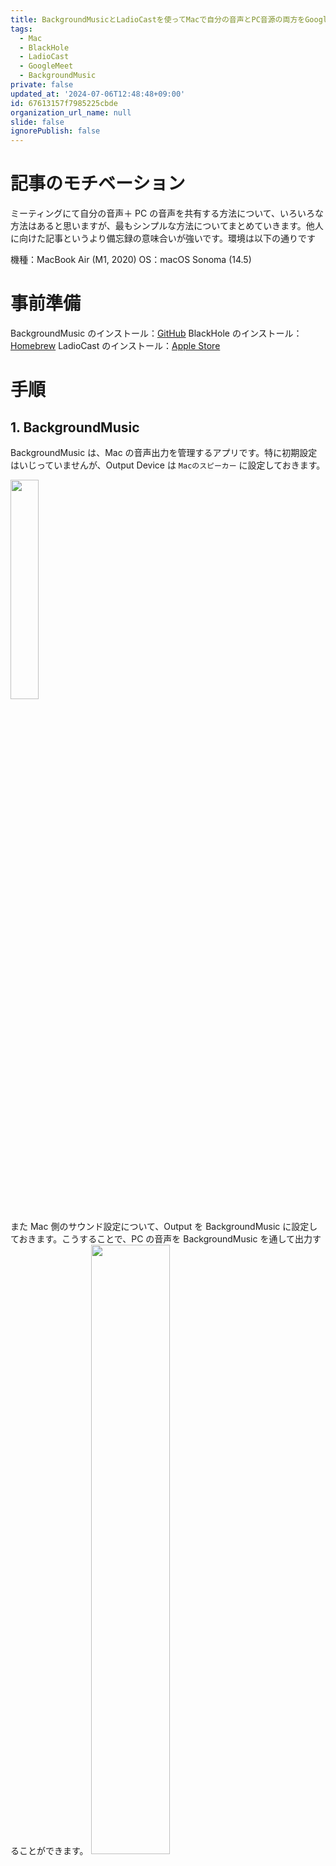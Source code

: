 ```yaml
---
title: BackgroundMusicとLadioCastを使ってMacで自分の音声とPC音源の両方をGoogle Meetにて共有する (随時更新予定)
tags:
  - Mac
  - BlackHole
  - LadioCast
  - GoogleMeet
  - BackgroundMusic
private: false
updated_at: '2024-07-06T12:48:48+09:00'
id: 67613157f7985225cbde
organization_url_name: null
slide: false
ignorePublish: false
---
```


# 記事のモチベーション

ミーティングにて自分の音声＋ PC の音声を共有する方法について、いろいろな方法はあると思いますが、最もシンプルな方法についてまとめていきます。他人に向けた記事というより備忘録の意味合いが強いです。環境は以下の通りです

機種：MacBook Air (M1, 2020)
OS：macOS Sonoma (14.5)

# 事前準備

BackgroundMusic のインストール：[GitHub](https://github.com/kyleneideck/BackgroundMusic)
BlackHole のインストール：[Homebrew](https://formulae.brew.sh/cask/blackhole-16ch)
LadioCast のインストール：[Apple Store](https://apps.apple.com/jp/app/ladiocast/id411213048?mt=12)

# 手順

## 1. BackgroundMusic

BackgroundMusic は、Mac の音声出力を管理するアプリです。特に初期設定はいじっていませんが、Output Device は `Macのスピーカー` に設定しておきます。

<img src="https://qiita-image-store.s3.ap-northeast-1.amazonaws.com/0/323251/31663c6c-355b-3fb8-2c4d-06d560c246bb.png" width="30%">

また Mac 側のサウンド設定について、Output を BackgroundMusic に設定しておきます。こうすることで、PC の音声を BackgroundMusic を通して出力することができます。
<img src="https://qiita-image-store.s3.ap-northeast-1.amazonaws.com/0/323251/d3c1eac2-003c-8a39-e7a0-9958eb92cba4.png" width="50%">

Windows と異なり Mac の場合 PC の音声を共有することは結構難易度が高いです、、、。しかし、BackgroundMusic を使えば、Spotfy や YouTube などの音声をまとめて扱うことができるので非常に便利です。OBS を使った配信などでも活用できると思います。

## 2. BlackHole

インストールをすれば、システム環境設定のサウンドから BlackHole が選択できるようになります。特に設定などは必要ありません。BlackHole は、Mac の音声を仮想的にルーティングするためのアプリです。

## 3. LadioCast

ここの設定が設定が一番のポイントです。自分は以下のように設定することで一応 Google Meet での音声共有ができました。（多分色々やり方もあるしベストプラクティスではないかもですが）

入力１：Mac のマイク（自分の声）
入力２：Background Music（PC の音声）
出力 メイン：BlackHole 16ch

<img src="https://qiita-image-store.s3.ap-northeast-1.amazonaws.com/0/323251/9c2dbfd4-6c3d-1ad1-ca28-d036c7099080.png" width="50%">

## 4. Google Meet

音声のインプットを BlackHole 16ch に設定することで、Google Meet で自分の音声と PC の音声を共有することができます。

<img src="https://qiita-image-store.s3.ap-northeast-1.amazonaws.com/0/323251/c17ac3a2-55ae-654d-47b6-e1f16cc29660.png" width="40%">

音声のアウトプットを Mac のスピーカーに設定することで、ミーティング相手の声を聞くことができます。

<img src="https://qiita-image-store.s3.ap-northeast-1.amazonaws.com/0/323251/9004b9ca-7fab-e0a6-535e-a367eca48968.png" width="40%">

なお、自分は BGM として Spotify を使うことが多いですが、自分の話している最終に音楽の音量が大きいと結構気になるので、Spotify の音量を下げつつ、他で調整をしています。

![spotify-volume.png](https://qiita-image-store.s3.ap-northeast-1.amazonaws.com/0/323251/9c3df09c-3f50-085d-2df1-211c4dff7112.png)

# やろうとして断念したこと

OBS と BackGroundMusic を使えば比較的簡単に、自分の声と PC の音声をミックスする形で配信や録音が可能です。しかもスライドや画面共有も凝った形式で行えます。
ただ OBS の画面も音声も両方合わせて Google Meet に共有するのは比較的難易度が高そうで、NDI を使えばいけるみたいな情報を得たのですが、この辺り Mac と Windows での違いもあり今のところ断念しています。
一応、今も音声はこの形式で声+PC 音声を共有しつつ、OBS の画面共有を Google Meet でやればそれっぽいことは可能です。（パフォーマンス的なことや設定の多さはさておき）
